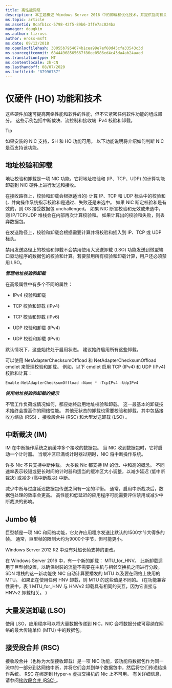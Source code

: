 ```yaml
---
title: 高性能网络
description: 本主题概述 Windows Server 2016 中的卸载和优化技术，并提供指向有关这些技术的其他指南的链接。
ms.topic: article
ms.assetid: 0cafb1cc-5798-42f5-89b6-3ffe7ac024ba
manager: dougkim
ms.author: lizross
author: eross-msft
ms.date: 09/12/2018
ms.openlocfilehash: 30055b7954674b1cea99e7ef60d45cfa33543c3d
ms.sourcegitcommit: 68444968565667f86ee0586ed4c43da4ab24aaed
ms.translationtype: MT
ms.contentlocale: zh-CN
ms.lasthandoff: 08/07/2020
ms.locfileid: "87996737"
---
```

# <a name="hardware-only-ho-features-and-technologies"></a>仅硬件 (HO) 功能和技术

这些硬件加速可提高网络性能和软件的性能，但不它紧密任何软件功能的组成部分。 这些示例包括中断裁决、流控制和接收端 IPv4 校验和卸载。

>[!TIP]
>如果安装的 NIC 支持，SH 和 HO 功能可用。 以下功能说明将介绍如何判断 NIC 是否支持该功能。

## <a name="address-checksum-offload"></a>地址校验和卸载

地址校验和卸载是一项 NIC 功能，它将地址校验和 (IP、TCP、UDP) 的计算功能卸载到 NIC 硬件上进行发送和接收。

在接收路径上，校验和卸载会根据适当的) 计算 IP、TCP 和 UDP 标头中的校验和 (，并向操作系统指示校验和是通过、失败还是未选中。 如果 NIC 断定校验和是有效的，则 OS 接受数据包 unchallenged。 如果 NIC 断言校验和无效或未选中，则 IP/TCP/UDP 堆栈会在内部再次计算校验和。 如果计算出的校验和失败，则丢弃数据包。

在发送路径上，校验和卸载会根据需要计算并将校验和插入到 IP、TCP 或 UDP 标头。

禁用发送路径上的校验和卸载不会禁用使用大发送卸载 (LSO) 功能发送到微型端口驱动程序的数据包的校验和计算。若要禁用所有校验和卸载计算，用户还必须禁用 LSO。

_**管理地址校验和卸载**_

在高级属性中有多个不同的属性：

-   IPv4 校验和卸载

-   TCP 校验和卸载 (IPv4) 

-   TCP 校验和卸载 (IPv6) 

-   UDP 校验和卸载 (IPv4) 

-   UDP 校验和卸载 (IPv6) 

默认情况下，这些始终处于启用状态。 建议始终启用所有这些卸载。

可以使用 NetAdapterChecksumOffload 和 NetAdapterChecksumOffload cmdlet 来管理校验和卸载。 例如，以下 cmdlet 启用 TCP (IPv4) 和 UDP (IPv4) 校验和计算：

```PowerShell
Enable-NetAdapterChecksumOffload –Name * -TcpIPv4 -UdpIPv4
```

_**使用地址校验和卸载的提示**_

不管工作负荷或情况如何，都应始终启用地址校验和卸载。 这一最基本的卸载技术始终会提高你的网络性能。 其他无状态的卸载也需要校验和卸载，其中包括接收方缩放 (RSS) 、接收段合并 (RSC) 和大型发送卸载 (LSO) 。

## <a name="interrupt-moderation-im"></a>中断裁决 (IM) 

IM 在中断操作系统之前缓冲多个接收的数据包。 当 NIC 收到数据包时，它将启动一个计时器。 当缓冲区已满或计时器过期时，NIC 将中断操作系统。

许多 Nic 不只支持中断仲裁。 大多数 Nic 都支持 IM 的低、中和高的概念。 不同速率表示较短或更长时间的计时器和适当的缓冲区大小调整，以减少延迟 (低中断裁决) 或减少 (高中断裁决) 中断。

减少中断与过度延迟数据包传送之间有一定的平衡。 通常，启用中断裁决后，数据包处理的效率会更高。 高性能和低延迟的应用程序可能需要评估禁用或减少中断裁决的影响。

## <a name="jumbo-frames"></a>Jumbo 帧

巨型帧是一项 NIC 和网络功能，它允许应用程序发送比默认的1500字节大得多的帧。 通常，巨型帧的限制大约为9000个字节，但可能更小。

Windows Server 2012 R2 中没有对超长帧支持的更改。

在 Windows Server 2016 中，有一个新的卸载： MTU_for_HNV。 此新卸载适用于巨型帧设置，以确保封装的流量不需要在主机与相邻交换机之间进行分段。 SDN 堆栈的这一新功能使 NIC 自动计算要播发的 MTU 以及要在网络上使用的 MTU。 如果正在使用任何 HNV 卸载，则 MTU 的这些值是不同的。  (在功能兼容性表中，表 1 MTU_for_HNV 与 HNVv2 卸载具有相同的交互，因为它直接与 HNVv2 卸载相关。 ) 

## <a name="large-send-offload-lso"></a>大量发送卸载 (LSO)

使用 LSO，应用程序可以将大量数据传递到 NIC，NIC 会将数据分成可容纳在网络的最大传输单位 (MTU) 中的数据包。

## <a name="receive-segment-coalescing-rsc"></a>接受段合并 (RSC)

接收段合并（也称为大型接收卸载）是一项 NIC 功能，该功能将数据包作为同一流中的一部分到达网络中断，并将它们合并到单个数据包中，然后将它们传递给操作系统。 RSC 在绑定到 Hyper-v 虚拟交换机的 Nic 上不可用。 有关详细信息，请参阅[接收段合并 (RSC) ](./rsc-in-the-vswitch.md)。